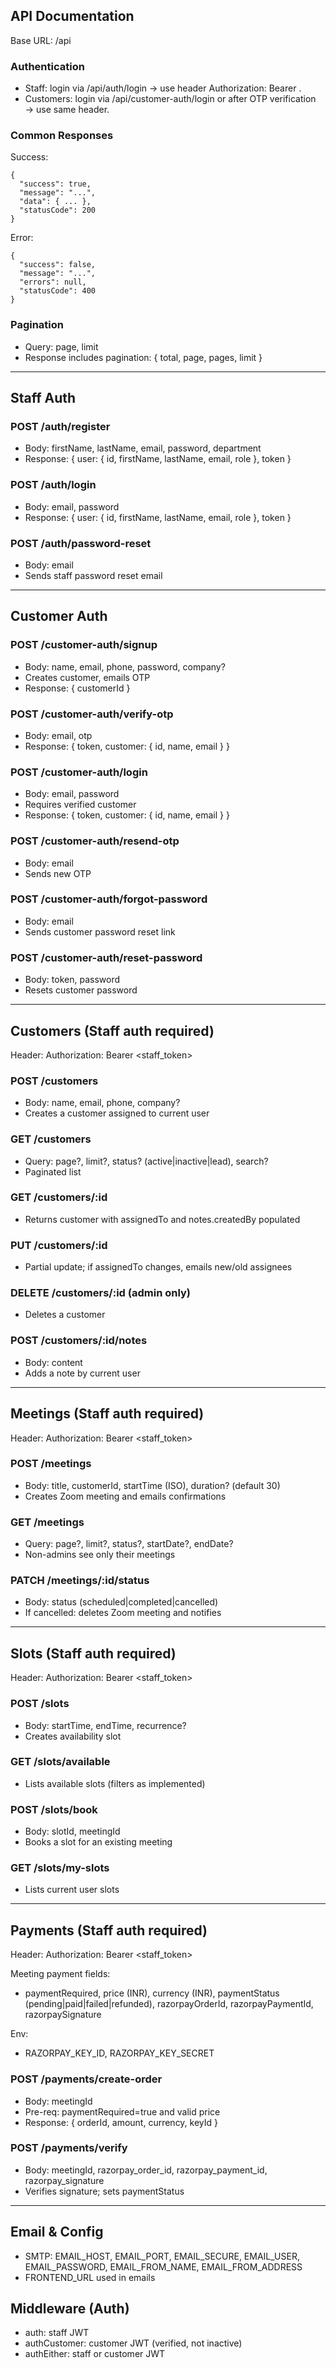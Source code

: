 ## API Documentation

Base URL: /api

### Authentication
- Staff: login via /api/auth/login → use header Authorization: Bearer <token>.
- Customers: login via /api/customer-auth/login or after OTP verification → use same header.

### Common Responses
Success:
```
{
  "success": true,
  "message": "...",
  "data": { ... },
  "statusCode": 200
}
```
Error:
```
{
  "success": false,
  "message": "...",
  "errors": null,
  "statusCode": 400
}
```

### Pagination
- Query: page, limit
- Response includes pagination: { total, page, pages, limit }

---

## Staff Auth

### POST /auth/register
- Body: firstName, lastName, email, password, department
- Response: { user: { id, firstName, lastName, email, role }, token }

### POST /auth/login
- Body: email, password
- Response: { user: { id, firstName, lastName, email, role }, token }

### POST /auth/password-reset
- Body: email
- Sends staff password reset email

---

## Customer Auth

### POST /customer-auth/signup
- Body: name, email, phone, password, company?
- Creates customer, emails OTP
- Response: { customerId }

### POST /customer-auth/verify-otp
- Body: email, otp
- Response: { token, customer: { id, name, email } }

### POST /customer-auth/login
- Body: email, password
- Requires verified customer
- Response: { token, customer: { id, name, email } }

### POST /customer-auth/resend-otp
- Body: email
- Sends new OTP

### POST /customer-auth/forgot-password
- Body: email
- Sends customer password reset link

### POST /customer-auth/reset-password
- Body: token, password
- Resets customer password

---

## Customers (Staff auth required)
Header: Authorization: Bearer <staff_token>

### POST /customers
- Body: name, email, phone, company?
- Creates a customer assigned to current user

### GET /customers
- Query: page?, limit?, status? (active|inactive|lead), search?
- Paginated list

### GET /customers/:id
- Returns customer with assignedTo and notes.createdBy populated

### PUT /customers/:id
- Partial update; if assignedTo changes, emails new/old assignees

### DELETE /customers/:id (admin only)
- Deletes a customer

### POST /customers/:id/notes
- Body: content
- Adds a note by current user

---

## Meetings (Staff auth required)
Header: Authorization: Bearer <staff_token>

### POST /meetings
- Body: title, customerId, startTime (ISO), duration? (default 30)
- Creates Zoom meeting and emails confirmations

### GET /meetings
- Query: page?, limit?, status?, startDate?, endDate?
- Non-admins see only their meetings

### PATCH /meetings/:id/status
- Body: status (scheduled|completed|cancelled)
- If cancelled: deletes Zoom meeting and notifies

---

## Slots (Staff auth required)
Header: Authorization: Bearer <staff_token>

### POST /slots
- Body: startTime, endTime, recurrence?
- Creates availability slot

### GET /slots/available
- Lists available slots (filters as implemented)

### POST /slots/book
- Body: slotId, meetingId
- Books a slot for an existing meeting

### GET /slots/my-slots
- Lists current user slots

---

## Payments (Staff auth required)
Header: Authorization: Bearer <staff_token>

Meeting payment fields:
- paymentRequired, price (INR), currency (INR), paymentStatus (pending|paid|failed|refunded), razorpayOrderId, razorpayPaymentId, razorpaySignature

Env:
- RAZORPAY_KEY_ID, RAZORPAY_KEY_SECRET

### POST /payments/create-order
- Body: meetingId
- Pre-req: paymentRequired=true and valid price
- Response: { orderId, amount, currency, keyId }

### POST /payments/verify
- Body: meetingId, razorpay_order_id, razorpay_payment_id, razorpay_signature
- Verifies signature; sets paymentStatus

---

## Email & Config
- SMTP: EMAIL_HOST, EMAIL_PORT, EMAIL_SECURE, EMAIL_USER, EMAIL_PASSWORD, EMAIL_FROM_NAME, EMAIL_FROM_ADDRESS
- FRONTEND_URL used in emails

## Middleware (Auth)
- auth: staff JWT
- authCustomer: customer JWT (verified, not inactive)
- authEither: staff or customer JWT
